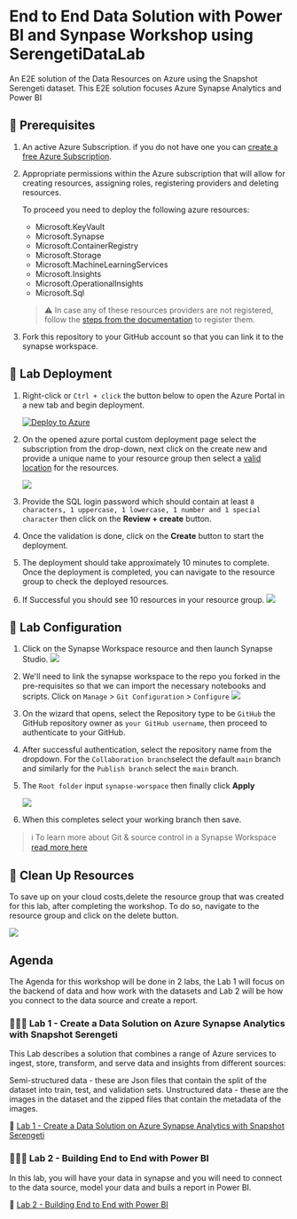 # End to End Data Solution with Power BI and Synpase Workshop using SerengetiDataLab

An E2E solution of the Data Resources on Azure using the Snapshot Serengeti dataset. This E2E solution focuses Azure Synapse Analytics and Power BI

## 🤔 Prerequisites
1. An active Azure Subscription. if you do not have one you can [create a free Azure Subscription](https://azure.microsoft.com/en-in/free/?WT.mc_id=data-89327-jndemenge). 
2. Appropriate permissions within the Azure subscription that will allow for creating resources, assigning roles, registering providers and deleting resources.

    To proceed you need to deploy the following azure resources:
    * Microsoft.KeyVault
    * Microsoft.Synapse
    * Microsoft.ContainerRegistry
    * Microsoft.Storage
    * Microsoft.MachineLearningServices
    * Microsoft.Insights
    * Microsoft.OperationalInsights
    * Microsoft.Sql


    > :warning: In case any of these resources providers are not registered, follow the [steps from the documentation](https://learn.microsoft.com/en-us/azure/azure-resource-manager/management/resource-providers-and-types/?WT.mc_id=data-89327-jndemenge) to register them. 

3. Fork this repository to your GitHub account so that you can link it to the synapse workspace.


## 🚀 Lab Deployment
1. Right-click or `Ctrl + click` the button below to open the Azure Portal in a new tab and begin deployment.

    [![Deploy to Azure](https://aka.ms/deploytoazurebutton)](https://portal.azure.com/#create/Microsoft.Template/uri/https%3A%2F%2Fraw.githubusercontent.com%2FJcardif%2FSerengetiDataLab%2Fmain%2Fdeploy%2Fmain.json)

2. On the opened azure portal custom deployment page select the subscription from the drop-down, next click on the create new and provide a unique name to your resource group then select a [valid location](https://azure.microsoft.com/en-gb/explore/global-infrastructure/products-by-region/?products=machine-learning-service,synapse-analytics&regions=all&WT.mc_id=data-89327-jndemenge) for the resources. 

    ![](/images/lab_deployment.png)

3. Provide the SQL login password which should contain at least `8 characters, 1 uppercase, 1 lowercase, 1 number and 1 special character` then click on the **Review + create** button.

4. Once the validation is done, click on the **Create** button to start the deployment.

5. The deployment should take approximately 10 minutes to complete. Once the deployment is completed, you can navigate to the resource group to check the deployed resources.

6. If Successful you should see 10 resources in your resource group.
    ![](/images/deployed_resources.png)

##  🧪 Lab Configuration
1. Click on the Synapse Workspace resource and then launch Synapse Studio. 
    ![](/images/open_synapse_studio.png)

2. We'll need to link the synapse workspace to the repo you forked in the pre-requisites so that we can import the necessary notebooks and scripts.  Click on `Manage` > `Git Configuration` > `Configure` 
    ![](/images/configure_git_01.png)

3. On the wizard that opens, select the Repository type to be `GitHub` the GitHub repository owner as `your GitHub username`, then proceed to authenticate to your GitHub. 

3. After successful authentication, select the repository name from the dropdown. For the `Collaboration branch`select the default `main` branch and similarly for the  `Publish branch` select the `main` branch.

4. The `Root folder` input `synapse-worspace` then finally click **Apply**

    ![](/images/configure_git_02.png)

5. When this completes select your working branch then save.
> :information_source: To learn more about Git & source control in a Synapse Workspace [read more here](https://learn.microsoft.com/en-us/azure/synapse-analytics/cicd/source-control/?WT.mc_id=data-89327-jndemenge)

## 🧹 Clean Up Resources
To save up on your cloud costs,delete the resource group that was created for this lab, after completing the workshop. To do so, navigate to the resource group and click on the delete button.
  
  ![](/images/delete_rg.png)




## Agenda
The Agenda for this workshop will be done in 2 labs, the Lab 1 will focus on the backend of data and how work with the datasets and Lab 2 will be how you connect to the data source and create a report.

### 👩🏾‍💻 Lab 1 - Create a Data Solution on Azure Synapse Analytics with Snapshot Serengeti

This Lab describes a solution that combines a range of Azure services to ingest, store, transform, and serve data and insights from different sources:

Semi-structured data - these are Json files that contain the split of the dataset into train, test, and validation sets.
Unstructured data - these are the images in the dataset and the zipped files that contain the metadata of the images.

🚀 [Lab 1 -  Create a Data Solution on Azure Synapse Analytics with Snapshot Serengeti](Lab1)


### 👩🏾‍💻 Lab 2 - Building End to End with Power BI

In this lab, you will have your data in synapse and you will need to connect to the data source, model your data and buils a report in Power BI.

🚀 [Lab 2 -  Building End to End with Power BI](Lab2)
